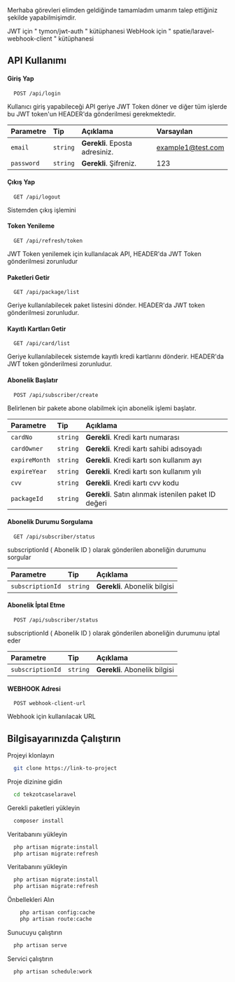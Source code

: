 Merhaba görevleri elimden geldiğinde tamamladım umarım talep ettiğiniz şekilde yapabilmişimdir. 

JWT için " tymon/jwt-auth " kütüphanesi
WebHook için " spatie/laravel-webhook-client " kütüphanesi

## API Kullanımı

#### Giriş Yap

```http
  POST /api/login
```
Kullanıcı giriş yapabileceği API geriye JWT Token döner ve diğer tüm işlerde bu JWT token'un HEADER'da gönderilmesi gerekmektedir.

| Parametre     | Tip       | Açıklama                              | Varsayılan        |
| :--------     | :-------  | :---------------------------------    | :---------------- |
| `email`       | `string`  | **Gerekli**. Eposta adresiniz.        | example1@test.com |
| `password`    | `string`  | **Gerekli**. Şifreniz.                | 123               |


#### Çıkış Yap

```http
  GET /api/logout
```

Sistemden çıkış işlemini 

#### Token Yenileme

```http
  GET /api/refresh/token
```
JWT Token yenilemek için kullanılacak API, HEADER'da JWT Token gönderilmesi zorunludur

#### Paketleri Getir

```http
  GET /api/package/list
```
Geriye kullanılabilecek paket listesini dönder. HEADER'da JWT token gönderilmesi zorunludur.

#### Kayıtlı Kartları Getir

```http
  GET /api/card/list
```
Geriye kullanılabilecek sistemde kayıtlı kredi kartlarını dönderir. HEADER'da JWT token gönderilmesi zorunludur.

#### Abonelik Başlatır

```http
  POST /api/subscriber/create
```
Belirlenen bir pakete abone olabilmek için abonelik işlemi başlatır.

| Parametre | Tip     | Açıklama                |
| :-------- | :------- | :------------------------- |
| `cardNo`   |   `string` | **Gerekli**. Kredi kartı numarası |
| `cardOwner`   |   `string` | **Gerekli**. Kredi kartı sahibi adısoyadı |
| `expireMonth`   |   `string` | **Gerekli**. Kredi kartı son kullanım ayı |
| `expireYear`   |   `string` | **Gerekli**. Kredi kartı son kullanım yılı |
| `cvv`   |   `string` | **Gerekli**. Kredi kartı cvv kodu |
| `packageId`   |   `string` | **Gerekli**. Satın alınmak istenilen paket ID değeri |

#### Abonelik Durumu Sorgulama

```http
  GET /api/subscriber/status
```
subscriptionId ( Abonelik ID ) olarak gönderilen aboneliğin durumunu sorgular

| Parametre | Tip     | Açıklama                |
| :-------- | :------- | :------------------------- |
| `subscriptionId`   |   `string` | **Gerekli**. Abonelik bilgisi |

#### Abonelik İptal Etme

```http
  POST /api/subscriber/status
```
subscriptionId ( Abonelik ID ) olarak gönderilen aboneliğin durumunu iptal eder

| Parametre | Tip     | Açıklama                |
| :-------- | :------- | :------------------------- |
| `subscriptionId`   |   `string` | **Gerekli**. Abonelik bilgisi |

#### WEBHOOK Adresi
```http
  POST webhook-client-url
```
Webhook için kullanılacak URL

## Bilgisayarınızda Çalıştırın

Projeyi klonlayın

```bash
  git clone https://link-to-project
```

Proje dizinine gidin

```bash
  cd tekzotcaselaravel
```

Gerekli paketleri yükleyin

```bash
  composer install
```

Veritabanını yükleyin

```bash
  php artisan migrate:install
  php artisan migrate:refresh
```

Veritabanını yükleyin

```bash
  php artisan migrate:install
  php artisan migrate:refresh
```

Önbellekleri Alın

```bash
    php artisan config:cache
    php artisan route:cache
```

Sunucuyu çalıştırın

```bash
  php artisan serve
```

Servici çalıştırın

```bash
  php artisan schedule:work
```
  
